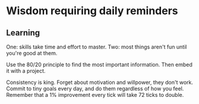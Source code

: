 # Wisdom requiring daily reminders
## Learning
One: skills take time and effort to master. Two: most things aren't fun until you're good at them.

Use the 80/20 principle to find the most important information. Then embed it with a project.

Consistency is king. Forget about motivation and willpower, they don't work. Commit to tiny goals every day, and do them regardless of how you feel. Remember that a 1% improvement every tick will take 72 ticks to double. 
